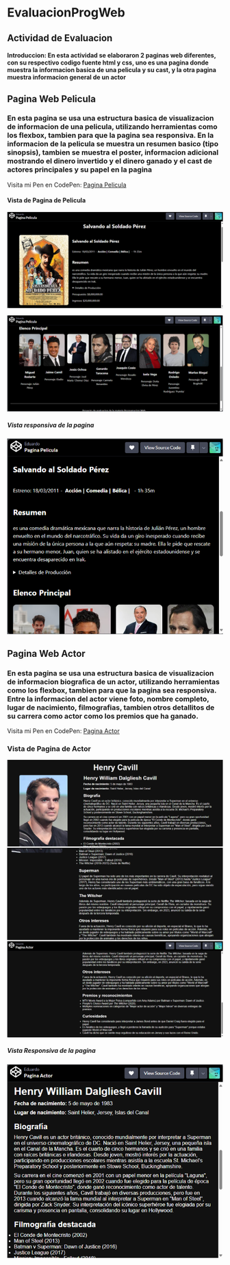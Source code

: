 # EvaluacionProgWeb
## Actividad de Evaluacion
#### Introduccion: En esta actividad se elaboraron 2 paginas web diferentes, con su respectivo codigo fuente html y css, uno es una pagina donde muestra la informacion basica de una pelicula y su cast, y la otra pagina muestra informacion general de un actor
## Pagina Web Pelicula
### En esta pagina se usa una estructura basica de visualizacion de informacion de una pelicula, utilizando herramientas como los flexbox, tambien para que la pagina sea responsiva. En la informacion de la pelicula se muestra un resumen basico (tipo sinopsis), tambien se muestra el poster, informacion adicional mostrando el dinero invertido y el dinero ganado y el cast de actores principales y su papel en la pagina

Visita mi Pen en CodePen: [Pagina Pelicula](https://codepen.io/EduardoGV117/pen/Vwombjy)
#### Vista de Pagina de Pelicula
![Descripción de la imagen](Captura1pagpelicula.png)

![Descripción de la imagen](Captura2pagpelicula.png)

##### Vista responsiva de la pagina
![Descripción de la imagen](Captura3pagpelicula.png)

## Pagina Web Actor
### En esta pagina se usa una estructura basica de visualizacion de informacion biografica de un actor, utilizando herramientas como los flexbox, tambien para que la pagina sea responsiva. Entre la informacion del actor viene foto, nombre completo, lugar de nacimiento, filmografias, tambien otros detallitos de su carrera como actor como los premios que ha ganado.

Visita mi Pen en CodePen: [Pagina Actor](https://codepen.io/EduardoGV117/pen/GRVrjaM)

### Vista de Pagina de Actor 
![Descripción de la imagen](Captura1pagactor.png)
![Descripción de la imagen](Captura2pagactor.png)
![Descripción de la imagen](Captura3pagactor.png)

##### Vista Responsiva de la pagina
![Descripción de la imagen](Captura4pagactor.png)

